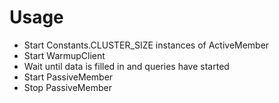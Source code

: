 # Usage

- Start Constants.CLUSTER_SIZE instances of ActiveMember
- Start WarmupClient
- Wait until data is filled in and queries have started
- Start PassiveMember
- Stop PassiveMember
